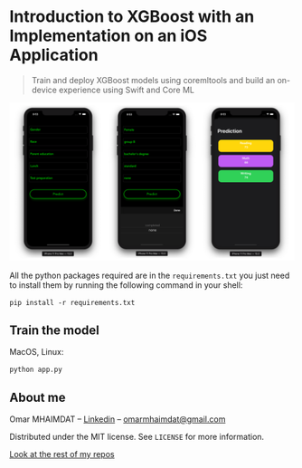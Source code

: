 # Introduction to XGBoost with an Implementation on an iOS Application
> Train and deploy XGBoost models using coremltools and build an on-device experience using Swift and Core ML


![Final Results](final-result.png)


All the python packages required are in the `requirements.txt` you just need to install them by running the following command in your shell:

```
pip install -r requirements.txt
```

## Train the model

MacOS, Linux:

```
python app.py
```

## About me

Omar MHAIMDAT – [Linkedin](https://www.linkedin.com/in/omarmhaimdat/) – omarmhaimdat@gmail.com

Distributed under the MIT license. See ``LICENSE`` for more information.

[Look at the rest of my repos](https://github.com/omarmhaimdat/)
